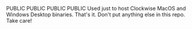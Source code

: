 PUBLIC PUBLIC PUBLIC PUBLIC
Used just to host Clockwise MacOS and Windows Desktop binaries.
That's it.
Don't put anything else in this repo.
Take care!
